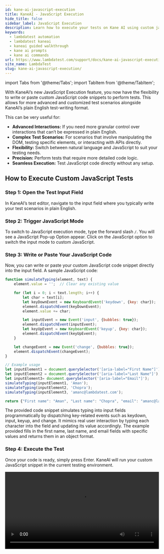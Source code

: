 ```yaml
---
id: kane-ai-javascript-execution
title: KaneAI - JavaScript Execution
hide_title: false
sidebar_label: JavaScript Execution
description: Learn how to execute your tests on Kane AI using custom javascript snippets
keywords:
  - lambdatest automation
  - lambdatest kaneai
  - kaneai guided walkthrough
  - kane ai prompts
  - kane ai commands
url: https://www.lambdatest.com/support/docs/kane-ai-javascript-execution/
site_name: LambdaTest
slug: kane-ai-javascript-execution/
---
```


import Tabs from '@theme/Tabs';
import TabItem from '@theme/TabItem';

<script type="application/ld+json"
      dangerouslySetInnerHTML={{ __html: JSON.stringify({
       "@context": "https://schema.org",
        "@type": "BreadcrumbList",
        "itemListElement": [{
          "@type": "ListItem",
          "position": 1,
          "name": "Home",
          "item": "https://www.lambdatest.com"
        },{
          "@type": "ListItem",
          "position": 2,
          "name": "Support",
          "item": "https://www.lambdatest.com/support/docs/"
        },{
          "@type": "ListItem",
          "position": 3,
          "name": "KaneAI JavaScript Execution",
          "item": "https://www.lambdatest.com/support/docs/kane-ai-javascript-execution/"
        }]
      })
    }}
></script>
With KaneAI’s new JavaScript Execution feature, you now have the flexibility to write or paste custom JavaScript code snippets to perform tests. This allows for more advanced and customized test scenarios alongside KaneAI’s plain English test-writing format.

This can be very useful for:
- **Advanced Interactions:** If you need more granular control over interactions that can’t be expressed in plain English.
- **Complex Test Scenarios:** For scenarios that involve manipulating the DOM, testing specific elements, or interacting with APIs directly.
- **Flexibility:** Switch between natural language and JavaScript to suit your testing needs.
- **Precision:** Perform tests that require more detailed code logic.
- **Seamless Execution:** Test JavaScript code directly without any setup.

## How to Execute Custom JavaScript Tests
### Step 1: Open the Test Input Field
In KaneAI’s test editor, navigate to the input field where you typically write your test scenarios in plain English.

### Step 2: Trigger JavaScript Mode
To switch to JavaScript execution mode, type the forward slash `/`. You will see a JavaScript Pop-up Option appear. Click on the JavaScript option to switch the input mode to custom JavaScript.

### Step 3: Write or Paste Your JavaScript Code
Now, you can write or paste your custom JavaScript code snippet directly into the input field. A sample JavaScript code:

```javascript
function simulateTyping(element, text) {
    element.value = '';  // Clear any existing value

    for (let i = 0; i < text.length; i++) {
        let char = text[i];
        let keyDownEvent = new KeyboardEvent('keydown', {key: char});
        element.dispatchEvent(keyDownEvent);
        element.value += char;

        let inputEvent = new Event('input', {bubbles: true});
        element.dispatchEvent(inputEvent);
        let keyUpEvent = new KeyboardEvent('keyup', {key: char});
        element.dispatchEvent(keyUpEvent);
    }

    let changeEvent = new Event('change', {bubbles: true});
    element.dispatchEvent(changeEvent);
}

// Example usage
let inputElement1 = document.querySelector('[aria-label="First Name"]');
let inputElement2 = document.querySelector('[aria-label="Last Name"]');
let inputElement3= document.querySelector('[aria-label="Email"]');
simulateTyping(inputElement1, 'Aman');
simulateTyping(inputElement2, 'Chopra');
simulateTyping(inputElement3, 'amanc@lambdatest.com');

return {"First name": "Aman", "Last name": "Chopra", "email": "amanc@lambdatest.com"};
```

The provided code snippet simulates typing into input fields programmatically by dispatching key-related events such as keydown, input, keyup, and change. It mimics real user interaction by typing each character into the field and updating its value accordingly. The example provided fills in the first name, last name, and email fields with specific values and returns them in an object format.

### Step 4: Execute the Test
Once your code is ready, simply press Enter. KaneAI will run your custom JavaScript snippet in the current testing environment.

<video class="right-side" width="100%" controls id="vid">
<source src= {require('../assets/images/kane-ai/kane-ai-js-execution.mp4').default} type="video/mp4" />
</video>
